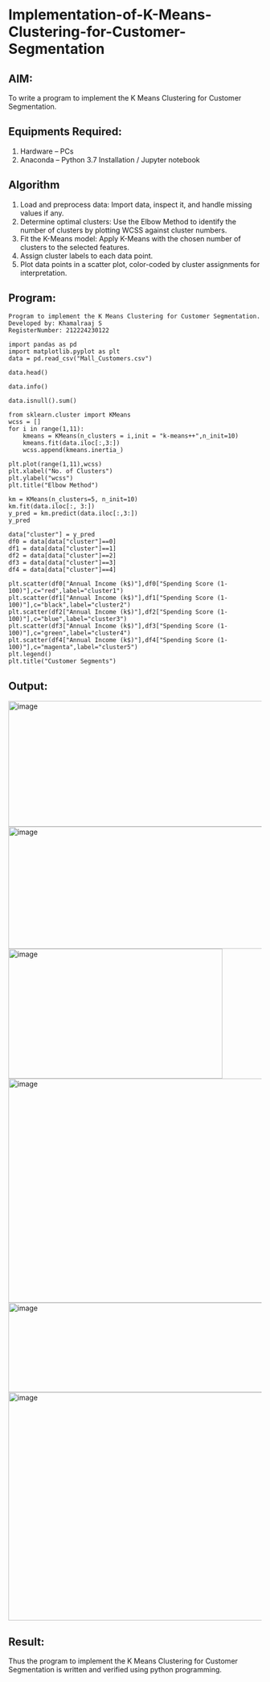 # Implementation-of-K-Means-Clustering-for-Customer-Segmentation

## AIM:
To write a program to implement the K Means Clustering for Customer Segmentation.

## Equipments Required:
1. Hardware – PCs
2. Anaconda – Python 3.7 Installation / Jupyter notebook

## Algorithm
1. Load and preprocess data: Import data, inspect it, and handle missing values if any.
2. Determine optimal clusters: Use the Elbow Method to identify the number of clusters by plotting WCSS against cluster numbers.
3. Fit the K-Means model: Apply K-Means with the chosen number of clusters to the selected features.
4. Assign cluster labels to each data point.
5. Plot data points in a scatter plot, color-coded by cluster assignments for interpretation.

## Program:
```
Program to implement the K Means Clustering for Customer Segmentation.
Developed by: Khamalraaj S
RegisterNumber: 212224230122
```
```
import pandas as pd
import matplotlib.pyplot as plt
data = pd.read_csv("Mall_Customers.csv")
```
```
data.head()
```
```
data.info()
```
```
data.isnull().sum()
```
```
from sklearn.cluster import KMeans
wcss = []
for i in range(1,11):
    kmeans = KMeans(n_clusters = i,init = "k-means++",n_init=10)
    kmeans.fit(data.iloc[:,3:])
    wcss.append(kmeans.inertia_)
```
```    
plt.plot(range(1,11),wcss)
plt.xlabel("No. of Clusters")
plt.ylabel("wcss")
plt.title("Elbow Method")
```
```
km = KMeans(n_clusters=5, n_init=10)
km.fit(data.iloc[:, 3:])
y_pred = km.predict(data.iloc[:,3:])
y_pred
```
```
data["cluster"] = y_pred
df0 = data[data["cluster"]==0]
df1 = data[data["cluster"]==1]
df2 = data[data["cluster"]==2]
df3 = data[data["cluster"]==3]
df4 = data[data["cluster"]==4]
```
```
plt.scatter(df0["Annual Income (k$)"],df0["Spending Score (1-100)"],c="red",label="cluster1")
plt.scatter(df1["Annual Income (k$)"],df1["Spending Score (1-100)"],c="black",label="cluster2")
plt.scatter(df2["Annual Income (k$)"],df2["Spending Score (1-100)"],c="blue",label="cluster3")
plt.scatter(df3["Annual Income (k$)"],df3["Spending Score (1-100)"],c="green",label="cluster4")
plt.scatter(df4["Annual Income (k$)"],df4["Spending Score (1-100)"],c="magenta",label="cluster5")
plt.legend()
plt.title("Customer Segments")
```

## Output:
<img width="639" height="250" alt="image" src="https://github.com/user-attachments/assets/9cbe1b85-0b43-4408-8c9c-29037295e9c5" />
<img width="517" height="243" alt="image" src="https://github.com/user-attachments/assets/4bb60043-2703-4ba8-9ce8-358bfb40c9cb" />
<img width="426" height="258" alt="image" src="https://github.com/user-attachments/assets/ffb89649-e706-4cdd-bfdb-5f44ea4eee75" />
<img width="658" height="446" alt="image" src="https://github.com/user-attachments/assets/de2c8d39-dfbe-419e-8aba-2a7df369dad2" />
<img width="624" height="178" alt="image" src="https://github.com/user-attachments/assets/a0f8711a-38a8-404f-bd2d-acded95db6e1" />
<img width="696" height="454" alt="image" src="https://github.com/user-attachments/assets/c4ac3131-ba46-4b48-9c69-aa6ff63b7e14" />




## Result:
Thus the program to implement the K Means Clustering for Customer Segmentation is written and verified using python programming.
